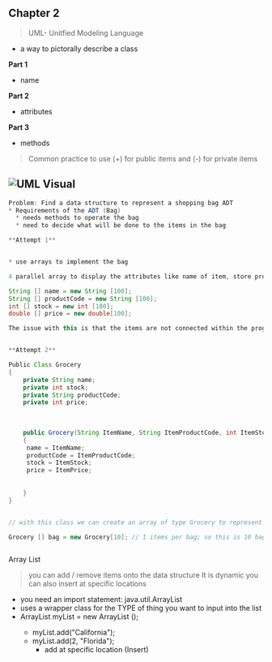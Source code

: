 ## Chapter 2

> UML- Unitfied Modeling Language
* a way to pictorally describe a class



**Part 1**
* name


**Part 2**
* attributes



**Part 3**
* methods

> Common practice to use (+) for public items and (-) for private items

![UML Visual](https://raw.githubusercontent.com/RamziCarter/DataStructures1/main/Screen%20Shot%202023-05-07%20at%202.32.01%20PM.png)
---

```java
Problem: Find a data structure to represent a shopping bag ADT
* Requirements of the ADT (Bag)
  * needs methods to operate the bag
  * need to decide what will be done to the items in the bag

**Attempt 1**


* use arrays to implement the bag

4 parallel array to display the attributes like name of item, store product code, number of items in stock and price

String [] name = new String [100];
String [] productCode = new String [100];
int [] stock = new int [100];
double [] price = new double[100];

The issue with this is that the items are not connected within the program only in the designers mind. And updating the arrays is tedious and it is not dynamic. To solve this we can create a class


**Attempt 2**

Public Class Grocery
{
    private String name;
    private int stock;
    private String productCode;
    private int price;
    
    
    
    public Grocery(String ItemName, String ItemProductCode, int ItemStock, int ItemPrice)
    {
     name = ItemName;
     productCode = ItemProductCode;
     stock = ItemStock;
     price = ItemPrice;
     
     
    }
}


// with this class we can create an array of type Grocery to represent a bag

Grocery [] bag = new Grocery[10]; // 1 items per bag; so this is 10 bags



```





Array List
> you can add / remove items onto the data structure
> It is dynamic 
> you can also insert at specific locations

* you need an import statement: java.util.ArrayList
* uses a wrapper class for the TYPE of thing you want to input into the list
* ArrayList <String> myList = new ArrayList <String>();
  * myList.add("California");
  * myList.add(2, "Florida");
    * add at specific location (Insert)

 
 
